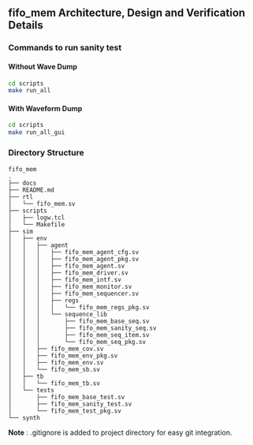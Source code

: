 ## fifo_mem Architecture, Design and Verification Details

### Commands to run sanity test
#### Without Wave Dump
```bash
cd scripts
make run_all
```
#### With Waveform Dump
```bash
cd scripts
make run_all_gui
```
### Directory Structure
```
fifo_mem
.
├── docs
├── README.md
├── rtl
│   └── fifo_mem.sv
├── scripts
│   ├── logw.tcl
│   └── Makefile
├── sim
│   ├── env
│   │   ├── agent
│   │   │   ├── fifo_mem_agent_cfg.sv
│   │   │   ├── fifo_mem_agent_pkg.sv
│   │   │   ├── fifo_mem_agent.sv
│   │   │   ├── fifo_mem_driver.sv
│   │   │   ├── fifo_mem_intf.sv
│   │   │   ├── fifo_mem_monitor.sv
│   │   │   ├── fifo_mem_sequencer.sv
│   │   │   ├── regs
│   │   │   │   └── fifo_mem_regs_pkg.sv
│   │   │   └── sequence_lib
│   │   │       ├── fifo_mem_base_seq.sv
│   │   │       ├── fifo_mem_sanity_seq.sv
│   │   │       ├── fifo_mem_seq_item.sv
│   │   │       └── fifo_mem_seq_pkg.sv
│   │   ├── fifo_mem_cov.sv
│   │   ├── fifo_mem_env_pkg.sv
│   │   ├── fifo_mem_env.sv
│   │   └── fifo_mem_sb.sv
│   ├── tb
│   │   └── fifo_mem_tb.sv
│   └── tests
│       ├── fifo_mem_base_test.sv
│       ├── fifo_mem_sanity_test.sv
│       └── fifo_mem_test_pkg.sv
└── synth
```
**Note** : .gitignore is added to project directory for easy git integration.
